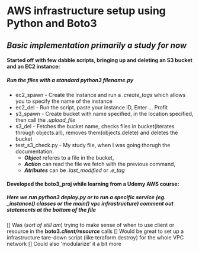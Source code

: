 # AWS infrastructure setup using Python and Boto3
## *Basic implementation primarily a study for now*

#### Started off with few dabble scripts, bringing up and deleting an S3 bucket and an EC2 instance:
##### __Run the files with a standard *python3 filename.py*__
* ec2_spawn - Create the instance and run a *.create_tags* which allows you to specify the name of the instance
* ec2_del - Run the script, paste your instance ID, Enter ... Profit
* s3_spawn - Create bucket with name specified, in the location specified, then call the *.upload_file*
* s3_del - Fetches the bucket name, checks files in bucket(iterates through objects.all), removes them(objects.delete) and deletes the bucket
* test_s3_check.py - My study file, when I was going thorugh the documentation.
  * __*Object*__ referes to a file in the bucket,
  * __*Action*__ can read the file we fetch with the previous command,
  * __*Atributes*__ can be *.last_modified* or *.e_tag*

#### Developed the boto3_proj while learning from a Udemy AWS course:
##### __Here we run *python3 deploy.py* or to run a specific service (eg. *_instance()* classes or the *main()* vpc infrastructure) comment out  statements at the bottom of the file__



[] Was (*sort of still am*) trying to make sense of when to use client or resource in the __boto3.*client/resource*__ calls
[] Would be great to set up a infrastructure tare-down script (like teraform destroy) for the whole VPC network
[] Could also 'modularize' it a bit more

